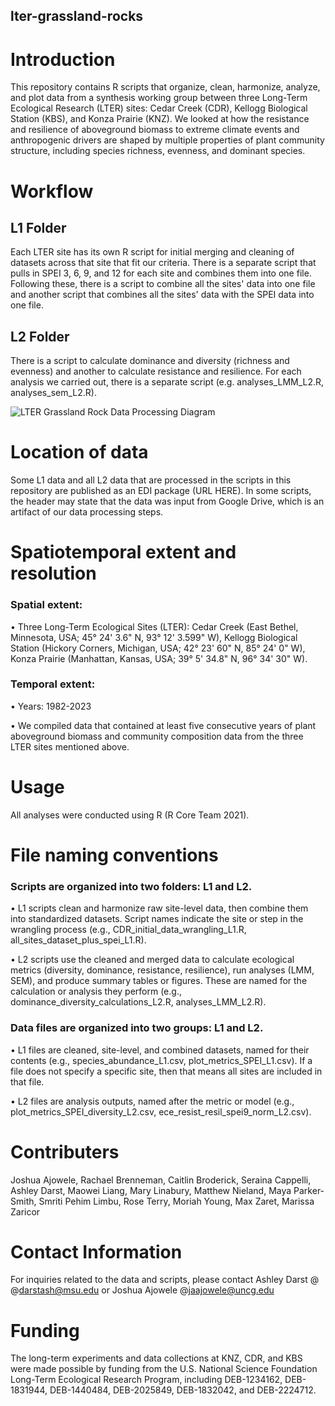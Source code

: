 ## lter-grassland-rocks

# Introduction
This repository contains R scripts that organize, clean, harmonize, analyze, and plot data from a synthesis working group between three Long-Term Ecological Research (LTER) sites: Cedar Creek (CDR), Kellogg Biological Station (KBS), and Konza Prairie (KNZ). We looked at how the resistance and resilience of aboveground biomass to extreme climate events and anthropogenic drivers are shaped by multiple properties of plant community structure, including species richness, evenness, and dominant species.

# Workflow
## L1 Folder

Each LTER site has its own R script for initial merging and cleaning of datasets across that site that fit our criteria. There is a separate script that pulls in SPEI 3, 6, 9, and 12 for each site and combines them into one file. Following these, there is a script to combine all the sites' data into one file and another script that combines all the sites' data with the SPEI data into one file.

## L2 Folder
There is a script to calculate dominance and diversity (richness and evenness) and another to calculate resistance and resilience. For each analysis we carried out, there is a separate script (e.g. analyses_LMM_L2.R, analyses_sem_L2.R). 


![LTER Grassland Rock Data Processing Diagram](https://github.com/user-attachments/assets/252334a4-614f-4a82-9105-e8a42a8bcefa)

# Location of data
Some L1 data and all L2 data that are processed in the scripts in this repository are published as an EDI package (URL HERE). In some scripts, the header may state that the data was input from Google Drive, which is an artifact of our data processing steps.

# Spatiotemporal extent and resolution
### Spatial extent: 

•	Three Long-Term Ecological Sites (LTER): Cedar Creek (East Bethel, Minnesota, USA; 45° 24' 3.6" N, 93° 12' 3.599" W), Kellogg Biological Station (Hickory Corners, Michigan, USA; 42° 23' 60" N, 85° 24' 0" W), Konza Prairie (Manhattan, Kansas, USA; 39° 5' 34.8" N, 96° 34' 30" W).

### Temporal extent: 

•	Years: 1982-2023

•	We compiled data that contained at least five consecutive years of plant aboveground biomass and community composition data from the three LTER sites mentioned above.

# Usage
All analyses were conducted using R (R Core Team 2021).

# File naming conventions
### Scripts are organized into two folders: L1 and L2.

•	L1 scripts clean and harmonize raw site-level data, then combine them into standardized datasets. Script names indicate the site or step in the wrangling process (e.g., CDR_initial_data_wrangling_L1.R, all_sites_dataset_plus_spei_L1.R).

•	L2 scripts use the cleaned and merged data to calculate ecological metrics (diversity, dominance, resistance, resilience), run analyses (LMM, SEM), and produce summary tables or figures. These are named for the calculation or analysis they perform (e.g., dominance_diversity_calculations_L2.R, analyses_LMM_L2.R).

### Data files are organized into two groups: L1 and L2.

•	L1 files are cleaned, site-level, and combined datasets, named for their contents (e.g., species_abundance_L1.csv, plot_metrics_SPEI_L1.csv). If a file does not specify a specific site, then that means all sites are included in that file. 

•	L2 files are analysis outputs, named after the metric or model (e.g., plot_metrics_SPEI_diversity_L2.csv, ece_resist_resil_spei9_norm_L2.csv).

# Contributers

Joshua Ajowele, Rachael Brenneman, Caitlin Broderick, Seraina Cappelli, Ashley Darst, Maowei Liang, Mary Linabury, Matthew Nieland, Maya Parker-Smith, Smriti Pehim Limbu, Rose Terry, Moriah Young, Max Zaret, Marissa Zaricor

# Contact Information
For inquiries related to the data and scripts, please contact Ashley Darst @ @darstash@msu.edu or Joshua Ajowele @jaajowele@uncg.edu

# Funding
The long-term experiments and data collections at KNZ, CDR, and KBS were made possible by funding from the U.S. National Science Foundation Long-Term Ecological Research Program, including DEB-1234162, DEB-1831944, DEB-1440484, DEB-2025849, DEB-1832042, and DEB-2224712.
